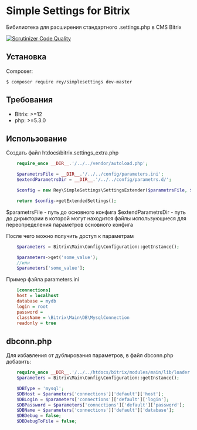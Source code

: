 # Simple Settings for Bitrix

Бибилиотека для расширения стандартного .settings.php в CMS Bitrix

[![Scrutinizer Code Quality](https://scrutinizer-ci.com/g/Olegator8800/ReySimpleSettings/badges/quality-score.png?b=master)](https://scrutinizer-ci.com/g/Olegator8800/ReySimpleSettings/?branch=master)

Установка
------------

Composer:

    $ composer require rey/simplesettings dev-master

Требования
------------

* Bitrix: >=12
* php: >=5.3.0

Использование
------------

Создать файл htdocs\bitrix\.settings_extra.php

```php
	require_once __DIR__.'/../../vendor/autoload.php';

	$parametrsFile = __DIR__.'/../../config/parameters.ini';
	$extendParametrsDir = __DIR__.'/../../config/parametrs.d/';

	$config = new Rey\SimpleSettings\SettingsExtender($parametrsFile, $extendParametrsDir);

	return $config->getExtendedSettings();
```

$parametrsFile - путь до основного конфига
$extendParametrsDir - путь до дириктории в которой могут находится файлы использующиеся для переопределения параметров основного конфига

После чего можно получить доступ к параметрам

```php
	$parameters = Bitrix\Main\Config\Configuration::getInstance();

	$parameters->get('some_value');
	//или
	$parameters['some_value'];
```

Пример файла parameters.ini

```ini
	[connections]
	host = localhost
	database = mydb
	login = root
	password =
	className = \Bitrix\Main\DB\MysqlConnection
	readonly = true
```

dbconn.php
------------

Для избавления от дублирования параметров, в файл dbconn.php добавить:

```php
	require_once __DIR__.'/../../htdocs/bitrix/modules/main/lib/loader.php';
	$parameters = Bitrix\Main\Config\Configuration::getInstance();

	$DBType = 'mysql';
	$DBHost = $parameters['connections']['default']['host'];
	$DBLogin = $parameters['connections']['default']['login'];
	$DBPassword = $parameters['connections']['default']['password'];
	$DBName = $parameters['connections']['default']['database'];
	$DBDebug = false;
	$DBDebugToFile = false;
```